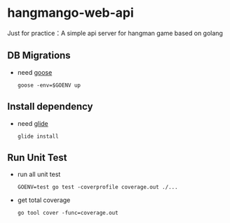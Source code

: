 # hangmango-web-api
 Just for practice：A simple api server for hangman game based on golang

## DB Migrations

- need [goose](https://bitbucket.org/liamstask/goose)
  ```
  goose -env=$GOENV up
  ```
## Install dependency

- need [glide](https://github.com/Masterminds/glide)
  ```
  glide install
  ```

## Run Unit Test

- run all unit test
  ```
  GOENV=test go test -coverprofile coverage.out ./...
  ```

- get total coverage
  ```
  go tool cover -func=coverage.out
  ```
